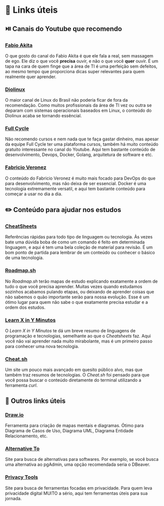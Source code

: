 # :link: Links úteis

## :play_or_pause_button: Canais do Youtube que recomendo

### [Fabio Akita](https://www.youtube.com/@Akitando)
O que gosto do canal do Fabio Akita é que ele fala a real, sem massagem de ego. Ele diz o que você **precisa** ouvir, e não o que você **quer** ouvir. É um tapa na cara de quem finge que a área de TI é uma perfeição sem defeitos, ao mesmo tempo que proporciona dicas super relevantes para quem realmente quer aprender.

### [Diolinux](https://www.youtube.com/@Diolinux)
O maior canal de Linux do Brasil não poderia ficar de fora da recomendação. Como muitos profissionais da área de TI vez ou outra se deparam com sistemas operacionais baseados em Linux, o conteúdo do Diolinux acaba se tornando essêncial.

### [Full Cycle](https://www.youtube.com/@FullCycle)
Não recomendo cursos e nem nada que te faça gastar dinheiro, mas apesar da equipe Full Cycle ter uma plataforma cursos, também há muito conteúdo gratuito interessante no canal do Youtube. Aqui tem bastante conteúdo de desenvolvimento, Devops, Docker, Golang, arquitetura de software e etc.

### [Fabricio Veronez](https://www.youtube.com/@fabricioveronez)
O conteúdo do Fabricio Veronez é muito mais focado para DevOps do que para desenvolvimento, mas não deixa de ser essencial. Docker é uma tecnologia extremamente versatil, e aqui tem bastante conteúdo para começar a usar no dia a dia.

## :pencil2: Conteúdo para ajudar nos estudos

### [CheatSheets](https://cheatsheets.zip/)
Referências rápidas para todo tipo de linguagem ou tecnologia. Às vezes bate uma dúvida boba de como um comando é feito em determinada linguagem, e aqui é tem uma bela coleção de material para revisão. É um bom ponto de partida para lembrar de um conteúdo ou conhecer o básico de uma tecnologia.

### [Roadmap.sh](https://roadmap.sh/)
No *Roadmap.sh* terão mapas de estudo explicando exatamente a ordem de tudo o que você precisa aprender. Muitas vezes quando estudamos sozinhos acabamos pulando etapas, ou deixando de aprender coisas que não sabemos o quão importante serão para nossa evolução. Esse é um ótimo lugar para quem não sabe o que exatamente precisa estudar e a ordem dos estudos.

### [Learn X in Y Minutos](https://learnxinyminutes.com/)
O *Learn X in Y Minutos* te dá um breve resumo de linguagens de programação e tecnologias, semelhante ao que o *Cheatsheets* faz. Aqui você não vai aprender nada muito mirabolante, mas é um primeiro passo para conhecer uma nova tecnologia.

### [Cheat.sh](https://cheat.sh/)
Um site um pouco mais avançado em quesito público alvo, mas que também traz resumos de tecnologias. O *Cheat.sh* foi pensado para que você possa buscar o conteúdo diretamente do terminal utilizando a ferramenta *curl*.

## :link: Outros links úteis

### [Draw.io](https://app.diagrams.net/)
Ferramenta para criação de mapas mentais e diagramas. Ótimo para Diagrama de Casos de Uso, Diagrama UML, Diagrama Entidade Relacionamento, etc.

### [Alternative To](https://alternativeto.net/)
Site para busca de alternativas para softwares. Por exemplo, se você busca uma alternativa ao pgAdmin, uma opção recomendada seria o DBeaver.

### [Privacy Tools](https://www.privacytools.io/)
Site para busca de ferramentas focadas em privacidade. Para quem leva privacidade digital MUITO a sério, aqui tem ferramentas úteis para sua jornada.